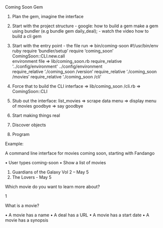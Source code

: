 Coming Soon Gem

1.	Plan the gem, imagine the interface
2.	Start with the project structure - google:
		how to build a gem
		make a gem using bundler (e.g bundle gem daily_deal); - watch the video
		how to build a cli gem
3.	Start with the entry point - the file run => bin/coming-soon
													#!/usr/bin/env ruby
													require ‘bundler/setup’
													require ‘coming_soon’
													ComingSoon::CLI.new.call   
							environment file => lib/coming_soon.rb
													require_relative '../config/environment'
														../config/environment						
															require_relative ‘./coming_soon /version’
															require_relative ‘./coming_soon /movies’
															require_relative ‘./coming_soon /cli’
4.	Force that to build the CLI interface => lib/coming_soon /cli.rb => ComingSoon::CLI
5.	Stub out the interface: list_movies => scrape data
							menu       	=> display menu of movies
							goodbye  	=> say goodbye

6.	Start making things real
7.	Discover objects
8.	Program

Example:

A command line interface for movies coming soon, starting with Fandango

•	User types coming-soon
•	Show a list of movies

1.	Guardians of the Galaxy Vol 2 – May 5
2.	The Lovers - May 5

Which movie do you want to learn more about?	 

1

What is a movie?

•	A movie has a name
•	A deal has a URL
•	A movie has a start date
•	A movie has a synopsis
